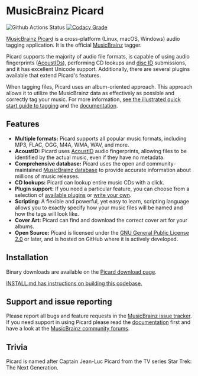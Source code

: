# MusicBrainz Picard

![Github Actions Status](https://github.com/metabrainz/picard/workflows/Run%20tests/badge.svg)
[![Codacy Grade](https://img.shields.io/codacy/grade/4dcabf0a13ed4b27b3a381ce9ba96ecc/master.svg?style=flat-square&label=Codacy)](https://app.codacy.com/gh/metabrainz/picard)

[MusicBrainz Picard](http://picard.musicbrainz.org) is a cross-platform (Linux, macOS, Windows) audio tagging application. It is the official [MusicBrainz](http://musicbrainz.org) tagger.

Picard supports the majority of audio file formats, is capable of using audio fingerprints ([AcoustIDs](http://musicbrainz.org/doc/AcoustID)), performing CD lookups and [disc ID](http://musicbrainz.org/doc/Disc_ID) submissions, and it has excellent Unicode support. Additionally, there are several plugins available that extend Picard's features.

When tagging files, Picard uses an album-oriented approach. This approach allows it to utilize the MusicBrainz data as effectively as possible and correctly tag your music. For more information, [see the illustrated quick start guide to tagging](https://picard.musicbrainz.org/quick-start/) and the [documentation](https://picard-docs.musicbrainz.org/).


## Features

- **Multiple formats:** Picard supports all popular music formats,
  including MP3, FLAC, OGG, M4A, WMA, WAV, and more.
- **AcoustID:** Picard uses [AcoustID](http://musicbrainz.org/doc/AcoustID)
  audio fingerprints, allowing files to be identified by the actual
  music, even if they have no metadata.
- **Comprehensive database:** Picard uses the open and
  community-maintained [MusicBrainz database](http://musicbrainz.org)
  to provide accurate information about millions of music releases.
- **CD lookups:** Picard can lookup entire music CDs with a click.
- **Plugin support:** If you need a particular feature, you can choose
  from a selection of [available plugins](https://picard.musicbrainz.org/plugins/) or
  [write your own](https://picard-docs.musicbrainz.org/en/extending/plugins.html).
- **Scripting:** A flexible and powerful, yet easy to learn, scripting language
  allows you to exactly specify how your music files will be named and how the
  tags will look like.
- **Cover Art:** Picard can find and download the correct cover art for your albums.
- **Open Source:** Picard is licensed under the
  [GNU General Public License 2.0](COPYING.txt)
  or later, and is hosted on GitHub where it is actively
  developed.


## Installation

Binary downloads are available on the [Picard download page](http://picard.musicbrainz.org/downloads/).

[INSTALL.md has instructions on building this codebase.](INSTALL.md)


## Support and issue reporting

Please report all bugs and feature requests in the [MusicBrainz issue tracker](https://tickets.metabrainz.org/browse/PICARD). If you need support in using Picard please read the [documentation](https://picard-docs.musicbrainz.org/) first and have a look at the [MusicBrainz community forums](https://community.metabrainz.org/c/picard).


## Trivia

Picard is named after Captain Jean-Luc Picard from the TV series Star Trek: The Next Generation.

